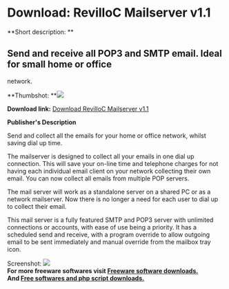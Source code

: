 # Download: RevilloC Mailserver v1.1

**Short description: **

## Send and receive all POP3 and SMTP email. Ideal for small home or office
network.

  
**Thumbshot: **![](http://www.freewarefiles.com/screenshot/revillo_md.gif)   
  
**Download link:** [Download RevilloC Mailserver v1.1](http://freesoftwares.boysofts.com/RevilloC-Mailserver-V_program_2531.html)  
  

**Publisher's Description**  
  

Send and collect all the emails for your home or office network, whilst saving
dial up time.

The mailserver is designed to collect all your emails in one dial up
connection. This will save your on-line time and telephone charges for not
having each individual email client on your network collecting their own
email. You can now collect all emails from multiple POP servers.

The mail server will work as a standalone server on a shared PC or as a
network mailserver. Now there is no longer a need for each user to dial up to
collect their email.

This mail server is a fully featured SMTP and POP3 server with unlimited
connections or accounts, with ease of use being a priority. It has a scheduled
send and receive, with a program override to allow outgoing email to be sent
immediately and manual override from the mailbox tray icon.

  
  
Screenshot: ![](http://www.freewarefiles.com/screenshot/revillo.gif)  
**For more freeware softwares visit [Freeware software downloads.](http://freesoftwares.boysofts.com/)**   
**And [Free softwares and php script downloads.](http://www.boysofts.com/)**

